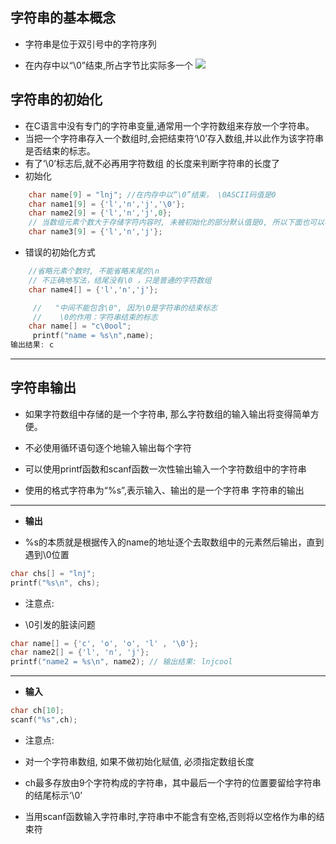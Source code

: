 ## 字符串的基本概念

- 字符串是位于双引号中的字符序列
+ 在内存中以“\0”结束,所占字节比实际多一个
  ![](https://img-blog.csdnimg.cn/img_convert/e0f0831ff1b110569a7e34440ab62e9e.png)

## 字符串的初始化

- 在C语言中没有专门的字符串变量,通常用一个字符数组来存放一个字符串。
- 当把一个字符串存入一个数组时,会把结束符‘\0’存入数组,并以此作为该字符串是否结束的标志。
- 有了‘\0’标志后,就不必再用字符数组 的长度来判断字符串的长度了
- 初始化

```c
    char name[9] = "lnj"; //在内存中以“\0”结束， \0ASCII码值是0
    char name1[9] = {'l','n','j','\0'};
    char name2[9] = {'l','n','j',0};
    // 当数组元素个数大于存储字符内容时, 未被初始化的部分默认值是0, 所以下面也可以看做是一个字符串
    char name3[9] = {'l','n','j'};
```

- 错误的初始化方式

```c
    //省略元素个数时, 不能省略末尾的\n
    // 不正确地写法，结尾没有\0 ，只是普通的字符数组
    char name4[] = {'l','n','j'};

     //   "中间不能包含\0", 因为\0是字符串的结束标志
     //    \0的作用：字符串结束的标志
    char name[] = "c\0ool";
     printf("name = %s\n",name);
输出结果: c
```

---

## 字符串输出

- 如果字符数组中存储的是一个字符串, 那么字符数组的输入输出将变得简单方便。
+ 不必使用循环语句逐个地输入输出每个字符

+ 可以使用printf函数和scanf函数一次性输出输入一个字符数组中的字符串
- 使用的格式字符串为“%s”,表示输入、输出的是一个字符串 字符串的输出

---

- **输出**
+ %s的本质就是根据传入的name的地址逐个去取数组中的元素然后输出，直到遇到\0位置

```c
char chs[] = "lnj";
printf("%s\n", chs);
```

- 注意点:
+ \0引发的脏读问题

```c
char name[] = {'c', 'o', 'o', 'l' , '\0'};
char name2[] = {'l', 'n', 'j'};
printf("name2 = %s\n", name2); // 输出结果: lnjcool
```

---

- **输入**

```c
char ch[10];
scanf("%s",ch);
```

- 注意点: 
+ 对一个字符串数组, 如果不做初始化赋值, 必须指定数组长度

+ ch最多存放由9个字符构成的字符串，其中最后一个字符的位置要留给字符串的结尾标示‘\0’

+ 当用scanf函数输入字符串时,字符串中不能含有空格,否则将以空格作为串的结束符